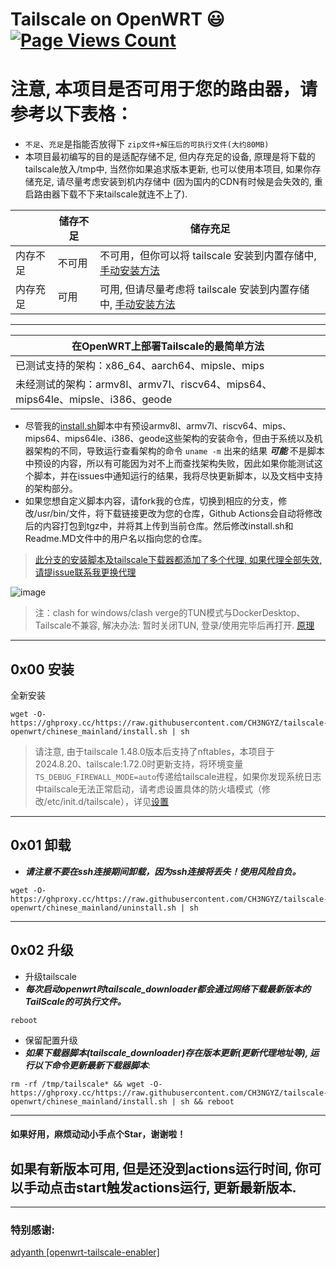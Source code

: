# Tailscale on OpenWRT :smiley: [![Page Views Count](https://badges.toozhao.com/badges/01GZWH4F36G14VWXT8RP9KRCYV/green.svg)](https://badges.toozhao.com/stats/01GZWH4F36G14VWXT8RP9KRCYV)
# 注意, 本项目是否可用于您的路由器，请参考以下表格：
* `不足`、`充足`是指能否放得下 `zip文件+解压后的可执行文件(大约80MB)`
* 本项目最初编写的目的是适配存储不足, 但内存充足的设备, 原理是将下载的tailscale放入/tmp中, 当然你如果追求版本更新, 也可以使用本项目, 如果你存储充足, 请尽量考虑安装到机内存储中 (因为国内的CDN有时候是会失效的, 重启路由器下载不下来tailscale就连不上了).

|| 储存不足 | 储存充足 |
| --- | --- | --- |
| 内存不足 | 不可用 | 不可用，但你可以将 tailscale 安装到内置存储中, [手动安装方法](https://github.com/CH3NGYZ/tailscale-openwrt/issues/18#issuecomment-2336612695) |
| 内存充足 | 可用 | 可用, 但请尽量考虑将 tailscale 安装到内置存储中, [手动安装方法](https://github.com/CH3NGYZ/tailscale-openwrt/issues/18#issuecomment-2336612695) |



------------
|  在OpenWRT上部署Tailscale的最简单方法 |
| ------------ |
|  已测试支持的架构：x86_64、aarch64、mipsle、mips |
|  未经测试的架构：armv8l、armv7l、riscv64、mips64、mips64le、mipsle、i386、geode |

- 尽管我的[install.sh](https://github.com/CH3NGYZ/tailscale-openwrt/blob/chinese_mainland/install.sh)脚本中有预设armv8l、armv7l、riscv64、mips、mips64、mips64le、i386、geode这些架构的安装命令，但由于系统以及机器架构的不同，导致运行查看架构的命令 `uname -m` 出来的结果 ***可能*** 不是脚本中预设的内容，所以有可能因为对不上而查找架构失败，因此如果你能测试这个脚本，并在issues中通知运行的结果，我将尽快更新脚本，以及文档中支持的架构部分。
- 如果您想自定义脚本内容，请fork我的仓库，切换到相应的分支，修改/usr/bin/文件，将下载链接更改为您的仓库，Github Actions会自动将修改后的内容打包到tgz中，并将其上传到当前仓库。然后修改install.sh和Readme.MD文件中的用户名以指向您的仓库。
> [此分支的安装脚本及tailscale下载器都添加了多个代理, 如果代理全部失效, 请提issue联系我更换代理](https://github.com/CH3NGYZ/tailscale-openwrt/issues/7)
> 
![image](https://github.com/CH3NGYZ/tailscale-openwrt/assets/56500405/3823d18e-ccfd-459f-a45d-b451b8160ced)

> 注：clash for windows/clash verge的TUN模式与DockerDesktop、Tailscale不兼容, 解决办法: 暂时关闭TUN, 登录/使用完毕后再打开.
>  [原理](https://chengyunzhe.notion.site/chengyunzhe/clash-for-windows-docker-tailscale-fccff782bd2c482cb9b7d3dd08c58b18)
------------

## 0x00 安装
全新安装
```
wget -O- https://ghproxy.cc/https://raw.githubusercontent.com/CH3NGYZ/tailscale-openwrt/chinese_mainland/install.sh | sh
```
> 请注意, 由于tailscale 1.48.0版本后支持了nftables，本项目于2024.8.20、tailscale:1.72.0时更新支持，将环境变量`TS_DEBUG_FIREWALL_MODE=auto`传递给tailscale进程，如果你发现系统日志中tailscale无法正常启动，请考虑设置具体的防火墙模式（修改/etc/init.d/tailscale），详见[设置](https://tailscale.com/kb/1294/firewall-mode#how-to-set-the-firewall-mode)


------------

## 0x01 卸载
- ***请注意不要在ssh连接期间卸载，因为ssh连接将丢失！使用风险自负。***

```
wget -O- https://ghproxy.cc/https://raw.githubusercontent.com/CH3NGYZ/tailscale-openwrt/chinese_mainland/uninstall.sh | sh
```
------------
## 0x02 升级
- 升级tailscale
- ***每次启动openwrt时tailscale_downloader都会通过网络下载最新版本的TailScale的可执行文件。***
```shell
reboot
```

- 保留配置升级
- ***如果下载器脚本(tailscale_downloader)存在版本更新(更新代理地址等), 运行以下命令更新最新下载器脚本***:
```
rm -rf /tmp/tailscale* && wget -O- https://ghproxy.cc/https://raw.githubusercontent.com/CH3NGYZ/tailscale-openwrt/chinese_mainland/install.sh | sh && reboot
```
------------

#### 如果好用，麻烦动动小手点个Star，谢谢啦！
## 如果有新版本可用, 但是还没到actions运行时间, 你可以手动点击start触发actions运行, 更新最新版本.
------------
### 特别感谢:
[adyanth [openwrt-tailscale-enabler]](https://github.com/adyanth/openwrt-tailscale-enabler) 
